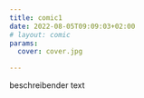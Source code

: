 ```yaml
---
title: comic1
date: 2022-08-05T09:09:03+02:00
# layout: comic
params:
  cover: cover.jpg

---
```

beschreibender text
